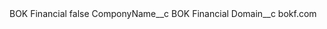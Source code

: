 <?xml version="1.0" encoding="UTF-8"?>
<CustomMetadata xmlns="http://soap.sforce.com/2006/04/metadata" xmlns:xsi="http://www.w3.org/2001/XMLSchema-instance" xmlns:xsd="http://www.w3.org/2001/XMLSchema">
    <label>BOK Financial</label>
    <protected>false</protected>
    <values>
        <field>ComponyName__c</field>
        <value xsi:type="xsd:string">BOK Financial</value>
    </values>
    <values>
        <field>Domain__c</field>
        <value xsi:type="xsd:string">bokf.com</value>
    </values>
</CustomMetadata>
